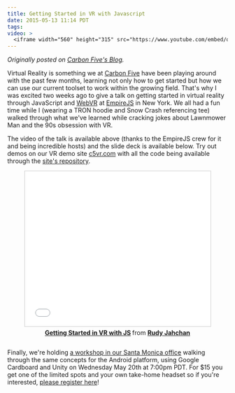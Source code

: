```yaml
---
title: Getting Started in VR with Javascript
date: 2015-05-13 11:14 PDT
tags:
video: >
  <iframe width="560" height="315" src="https://www.youtube.com/embed/oroAoCuCc74" frameborder="0" allowfullscreen></iframe>
---
```

_Originally posted on [Carbon Five's Blog](http://blog.carbonfive.com/2015/05/13/getting-started-in-virtual-reality-with-javascript-video-announcing-android-workshop/)._

Virtual Reality is something we at [Carbon Five](http://carbonfive.com) have been playing around with the past few months, learning not only how to get started but how we can use our current toolset to work within the growing field. That's why I was excited two weeks ago to give a talk on getting started in virtual reality through JavaScript and [WebVR](http://mozvr.com) at [EmpireJS](http://empirejs.org/) in New York. We all had a fun time while I (wearing a TRON hoodie and Snow Crash referencing tee) walked through what we've learned while cracking jokes about Lawnmower Man and the 90s obsession with VR.

The video of the talk is available above (thanks to the EmpireJS crew for it and being incredible hosts) and the slide deck is available below. Try out demos on our VR demo site [c5vr.com](http://c5vr.com) with all the code being available through the [site's repository](https://github.com/carbonfive/c5vr).

<div style="margin-bottom: 2em;text-align:center;"><iframe src="//www.slideshare.net/slideshow/embed_code/key/ihtCXHPIKV7yCm" width="425" height="355" frameborder="0" marginwidth="0" marginheight="0" scrolling="no" style="border:1px solid #CCC; border-width:1px; margin-bottom:5px; max-width: 100%;" allowfullscreen> </iframe> <div style="margin-bottom:5px"> <strong> <a href="//www.slideshare.net/rudyjahchan/getting-started-in-vr-with-js" title="Getting Started in VR with JS" target="_blank">Getting Started in VR with JS</a> </strong> from <strong><a href="//www.slideshare.net/rudyjahchan" target="_blank">Rudy Jahchan</a></strong> </div></div>

Finally, we're holding [a workshop in our Santa Monica office](https://www.eventbrite.com/e/getting-started-in-vr-tickets-16969341758) walking through the same concepts for the Android platform, using Google Cardboard and Unity on Wednesday May 20th at 7:00pm PDT. For $15 you get one of the limited spots and your own take-home headset so if you're interested, [please register here](https://www.eventbrite.com/e/getting-started-in-vr-tickets-16969341758)!

